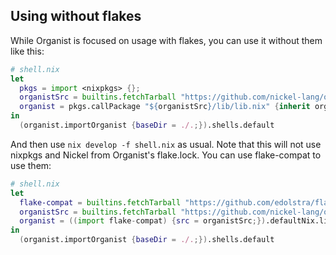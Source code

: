 ## Using without flakes

While Organist is focused on usage with flakes, you can use it without them like this:

```nix
# shell.nix
let
  pkgs = import <nixpkgs> {};
  organistSrc = builtins.fetchTarball "https://github.com/nickel-lang/organist/archive/main.tar.gz";
  organist = pkgs.callPackage "${organistSrc}/lib/lib.nix" {inherit organistSrc;};
in
  (organist.importOrganist {baseDir = ./.;}).shells.default
```

And then use `nix develop -f shell.nix` as usual. Note that this will not use nixpkgs and Nickel from Organist's flake.lock.
You can use flake-compat to use them:

```nix
# shell.nix
let
  flake-compat = builtins.fetchTarball "https://github.com/edolstra/flake-compat/archive/master.tar.gz";
  organistSrc = builtins.fetchTarball "https://github.com/nickel-lang/organist/archive/main.tar.gz";
  organist = ((import flake-compat) {src = organistSrc;}).defaultNix.lib.${builtins.currentSystem};
in
  (organist.importOrganist {baseDir = ./.;}).shells.default
```
